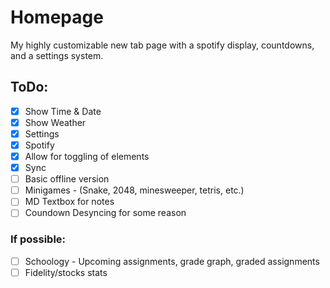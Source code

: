 # Homepage
My highly customizable new tab page with a spotify display, countdowns, and a settings system.


## ToDo:

- [x] Show Time & Date
- [x] Show Weather
- [x] Settings
- [x] Spotify
- [x] Allow for toggling of elements
- [x] Sync
- [ ] Basic offline version
- [ ] Minigames - (Snake, 2048, minesweeper, tetris, etc.)
- [ ] MD Textbox for notes
- [ ] Coundown Desyncing for some reason

### If possible:

- [ ] Schoology - Upcoming assignments, grade graph, graded assignments
- [ ] Fidelity/stocks stats
